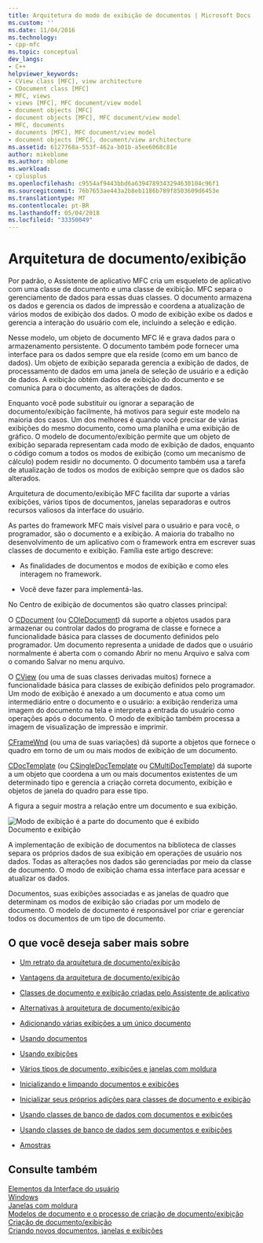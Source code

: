 ```yaml
---
title: Arquitetura do modo de exibição de documentos | Microsoft Docs
ms.custom: ''
ms.date: 11/04/2016
ms.technology:
- cpp-mfc
ms.topic: conceptual
dev_langs:
- C++
helpviewer_keywords:
- CView class [MFC], view architecture
- CDocument class [MFC]
- MFC, views
- views [MFC], MFC document/view model
- document objects [MFC]
- document objects [MFC], MFC document/view model
- MFC, documents
- documents [MFC], MFC document/view model
- document objects [MFC], document/view architecture
ms.assetid: 6127768a-553f-462a-b01b-a5ee6068c81e
author: mikeblome
ms.author: mblome
ms.workload:
- cplusplus
ms.openlocfilehash: c9554af9443bbd6a6394789343294630104c96f1
ms.sourcegitcommit: 76b7653ae443a2b8eb1186b789f8503609d6453e
ms.translationtype: MT
ms.contentlocale: pt-BR
ms.lasthandoff: 05/04/2018
ms.locfileid: "33350049"
---
```

# <a name="documentview-architecture"></a>Arquitetura de documento/exibição
Por padrão, o Assistente de aplicativo MFC cria um esqueleto de aplicativo com uma classe de documento e uma classe de exibição. MFC separa o gerenciamento de dados para essas duas classes. O documento armazena os dados e gerencia os dados de impressão e coordena a atualização de vários modos de exibição dos dados. O modo de exibição exibe os dados e gerencia a interação do usuário com ele, incluindo a seleção e edição.  
  
 Nesse modelo, um objeto de documento MFC lê e grava dados para o armazenamento persistente. O documento também pode fornecer uma interface para os dados sempre que ela reside (como em um banco de dados). Um objeto de exibição separada gerencia a exibição de dados, de processamento de dados em uma janela de seleção de usuário e a edição de dados. A exibição obtém dados de exibição do documento e se comunica para o documento, as alterações de dados.  
  
 Enquanto você pode substituir ou ignorar a separação de documento/exibição facilmente, há motivos para seguir este modelo na maioria dos casos. Um dos melhores é quando você precisar de várias exibições do mesmo documento, como uma planilha e uma exibição de gráfico. O modelo de documento/exibição permite que um objeto de exibição separada representam cada modo de exibição de dados, enquanto o código comum a todos os modos de exibição (como um mecanismo de cálculo) podem residir no documento. O documento também usa a tarefa de atualização de todos os modos de exibição sempre que os dados são alterados.  
  
 Arquitetura de documento/exibição MFC facilita dar suporte a várias exibições, vários tipos de documentos, janelas separadoras e outros recursos valiosos da interface do usuário.  
  
 As partes do framework MFC mais visível para o usuário e para você, o programador, são o documento e a exibição. A maioria do trabalho no desenvolvimento de um aplicativo com o framework entra em escrever suas classes de documento e exibição. Família este artigo descreve:  
  
-   As finalidades de documentos e modos de exibição e como eles interagem no framework.  
  
-   Você deve fazer para implementá-las.  
  
 No Centro de exibição de documentos são quatro classes principal:  
  
 O [CDocument](../mfc/reference/cdocument-class.md) (ou [COleDocument](../mfc/reference/coledocument-class.md)) dá suporte a objetos usados para armazenar ou controlar dados do programa de classe e fornece a funcionalidade básica para classes de documento definidos pelo programador. Um documento representa a unidade de dados que o usuário normalmente é aberta com o comando Abrir no menu Arquivo e salva com o comando Salvar no menu arquivo.  
  
 O [CView](../mfc/reference/cview-class.md) (ou uma de suas classes derivadas muitos) fornece a funcionalidade básica para classes de exibição definidos pelo programador. Um modo de exibição é anexado a um documento e atua como um intermediário entre o documento e o usuário: a exibição renderiza uma imagem do documento na tela e interpreta a entrada do usuário como operações após o documento. O modo de exibição também processa a imagem de visualização de impressão e imprimir.  
  
 [CFrameWnd](../mfc/reference/cframewnd-class.md) (ou uma de suas variações) dá suporte a objetos que fornece o quadro em torno de um ou mais modos de exibição de um documento.  
  
 [CDocTemplate](../mfc/reference/cdoctemplate-class.md) (ou [CSingleDocTemplate](../mfc/reference/csingledoctemplate-class.md) ou [CMultiDocTemplate](../mfc/reference/cmultidoctemplate-class.md)) dá suporte a um objeto que coordena a um ou mais documentos existentes de um determinado tipo e gerencia a criação correta documento, exibição e objetos de janela do quadro para esse tipo.  
  
 A figura a seguir mostra a relação entre um documento e sua exibição.  
  
 ![Modo de exibição é a parte do documento que é exibido](../mfc/media/vc379n1.gif "vc379n1")  
Documento e exibição  
  
 A implementação de exibição de documentos na biblioteca de classes separa os próprios dados de sua exibição em operações de usuário nos dados. Todas as alterações nos dados são gerenciadas por meio da classe de documento. O modo de exibição chama essa interface para acessar e atualizar os dados.  
  
 Documentos, suas exibições associadas e as janelas de quadro que determinam os modos de exibição são criadas por um modelo de documento. O modelo de documento é responsável por criar e gerenciar todos os documentos de um tipo de documento.  
  
## <a name="what-do-you-want-to-know-more-about"></a>O que você deseja saber mais sobre  
  
-   [Um retrato da arquitetura de documento/exibição](../mfc/a-portrait-of-the-document-view-architecture.md)  
  
-   [Vantagens da arquitetura de documento/exibição](../mfc/advantages-of-the-document-view-architecture.md)  
  
-   [Classes de documento e exibição criadas pelo Assistente de aplicativo](../mfc/document-and-view-classes-created-by-the-mfc-application-wizard.md)  
  
-   [Alternativas à arquitetura de documento/exibição](../mfc/alternatives-to-the-document-view-architecture.md)  
  
-   [Adicionando várias exibições a um único documento](../mfc/adding-multiple-views-to-a-single-document.md)  
  
-   [Usando documentos](../mfc/using-documents.md)  
  
-   [Usando exibições](../mfc/using-views.md)  
  
-   [Vários tipos de documento, exibições e janelas com moldura](../mfc/multiple-document-types-views-and-frame-windows.md)  
  
-   [Inicializando e limpando documentos e exibições](../mfc/initializing-and-cleaning-up-documents-and-views.md)  
  
-   [Inicializar seus próprios adições para classes de documento e exibição](../mfc/creating-new-documents-windows-and-views.md)  
  
-   [Usando classes de banco de dados com documentos e exibições](../data/mfc-using-database-classes-with-documents-and-views.md)  
  
-   [Usando classes de banco de dados sem documentos e exibições](../data/mfc-using-database-classes-without-documents-and-views.md)  
  
-   [Amostras](../visual-cpp-samples.md)  
  
## <a name="see-also"></a>Consulte também  
 [Elementos da Interface do usuário](../mfc/user-interface-elements-mfc.md)   
 [Windows](../mfc/windows.md)   
 [Janelas com moldura](../mfc/frame-windows.md)   
 [Modelos de documento e o processo de criação de documento/exibição](../mfc/document-templates-and-the-document-view-creation-process.md)   
 [Criação de documento/exibição](../mfc/document-view-creation.md)   
 [Criando novos documentos, janelas e exibições](../mfc/creating-new-documents-windows-and-views.md)

